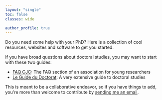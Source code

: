 ```yaml
---
layout: "single"
toc: false
classes: wide

author_profile: true
---
```


Do you need some help with your PhD? Here is a collection of cool resources, websites and software to get you started.

If you have broad questions about doctoral studies, you may want to start with these two guides:

- [FAQ CJC](https://cjc.jeunes-chercheurs.org/faq/): The FAQ section of an association for young researchers
- [Le Guide du Doctorat](https://guide-doctorat.fr/): A very extensive guide to doctoral studies

This is meant to be a collaborative endeavor, so if you have things to add, you're more than welcome to contribute by <a href="mailto:guillaume.dalle@enpc.fr?subject=contributing to PhD Resources">sending me an email</a>.
